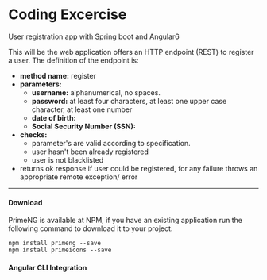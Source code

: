 # Coding Excercise

User registration app with Spring boot and Angular6


This will be the web application offers an HTTP endpoint (REST) to register a user. The definition of the endpoint is:

- **method name:** register
- **parameters:**
 	- **username:** alphanumerical, no spaces.
	- **password:** at least four characters, at least one upper case character, at least one number
	- **date of birth:**
	- **Social Security Number (SSN):**
- **checks:**	
	- parameter's are valid according to specification.
	- user hasn't been already registered
	- user is not blacklisted 
- returns ok response if user could be registered, for any failure throws an appropriate remote exception/ error

---

#### Download

PrimeNG is available at NPM, if you have an existing application run the following command to download it to your project.

```
npm install primeng --save
npm install primeicons --save
```

#### Angular CLI Integration



